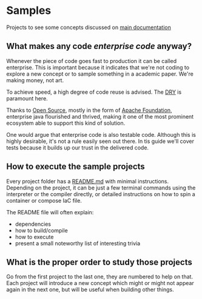 # Samples

Projects to see some concepts discussed on [main documentation][0054]

## What makes any code _enterprise code_ anyway?

Whenever the piece of code goes fast to production it can be called enterprise.
This is important because it indicates that we're not coding to explore a new
concept or to sample something in a academic paper. We're making money, not art.

To achieve speed, a high degree of code reuse is advised. The [DRY][0050] is
paramount here.

Thanks to [Open Source][0051], mostly in the form of [Apache Foundation][0052],
enterprise java flourished and thrived, making it one of the most prominent
ecosystem able to support this kind of solution.

One would argue that enterprise code is also testable code. Although this is
highly desirable, it's not a rule easily seen out there. In tis guide we'll
cover tests because it builds up our trust in the delivered code.

## How to execute the sample projects

Every project folder has a [README.md][0053] with minimal instructions.
Depending on the project, it can be just a few terminal commands using the
interpreter or the compiler directly, or detailed instructions on how to spin a
container or compose IaC file.

The README file will often explain:

- dependencies
- how to build/compile
- how to execute
- present a small noteworthy list of interesting trivia

## What is the proper order to study those projects

Go from the first project to the last one, they are numbered to help on that.
Each project will introduce a new concept which might or might not appear again
in the next one, but will be useful when building other things.

[0050]: https://en.wikipedia.org/wiki/Don%27t_repeat_yourself
[0051]: https://en.wikipedia.org/wiki/Open_source
[0052]: https://www.apache.org/
[0053]: project-001-hello-world/README.md
[0054]: ../docs/README.md
